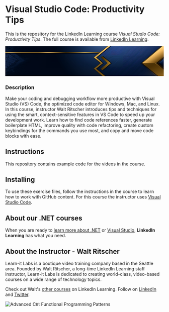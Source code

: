 # Visual Studio Code: Productivity Tips


This is the repository for the LinkedIn Learning course *Visual Studio Code: Productivity Tips*. The full course is available from [LinkedIn Learning][lil-course-url].

![banner](https://github.com/LearnItLabs/SiteAssets/blob/78fc8d3e6156de51b8c8cbff35e1e60e7b53b7b9/GitHubBanner.png)

### Description
Make your coding and debugging workflow more productive with Visual Studio (VS) Code, the optimized code editor for Windows, Mac, and Linux. In this course, instructor Walt Ritscher introduces tips and techniques for using the smart, context-sensitive features in VS Code to speed up your development work. Learn how to find code references faster, generate boilerplate HTML, improve quality with code refactoring, create custom keybindings for the commands you use most, and copy and move code blocks with ease.

## Instructions
This repository contains example code for the videos in the course.

## Installing  
To use these exercise files, follow the instructions in the course to learn how to work with GitHub content.
For this course the instructor uses [Visual Studio Code](https://code.visualstudio.com/Download). 

## About our .NET courses
When you are ready to [learn more about .NET](https://www.linkedin.com/learning/search?entityType=COURSE&keywords=.net) or [Visual Studio](https://www.linkedin.com/learning/search?entityType=COURSE&keywords=visual%20studio), **LinkedIn Learning** has what you need. 

## About the Instructor - Walt Ritscher
Learn-it Labs is a boutique video training company based in the Seattle area. Founded by Walt Ritscher, a long-time LinkedIn Learning staff instructor, Learn-it Labs is dedicated to creating world-class, video-based courses on a wide range of technology topics.

Check out Walt's [other courses](https://www.linkedin.com/learning/instructors/walt-ritscher) on LinkedIn Learning.  Follow on [LinkedIn](https://www.linkedin.com/in/waltritscher/?trk=lil_course) and [Twitter](https://twitter.com/waltritscher). 

![Advanced C#: Functional Programming Patterns][lil-thumbnail-url] 

[lil-course-url]: https://www.linkedin.com/learning/advanced-c-sharp-functional-programming-patterns
[lil-thumbnail-url]: https://cdn.lynda.com/course/2833002/2833002-1596810241957-16x9.jpg

